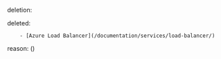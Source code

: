deletion:

deleted:

		- [Azure Load Balancer](/documentation/services/load-balancer/)

reason: ()

